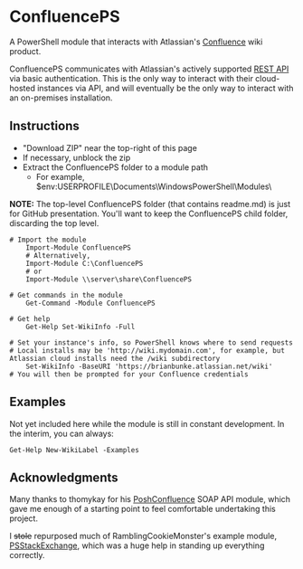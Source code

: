 # ConfluencePS
A PowerShell module that interacts with Atlassian's [Confluence] wiki product.

ConfluencePS communicates with Atlassian's actively supported [REST API] via basic authentication. This is the only way to interact with their cloud-hosted instances via API, and will eventually be the only way to interact with an on-premises installation.

## Instructions
* "Download ZIP" near the top-right of this page
* If necessary, unblock the zip
* Extract the ConfluencePS folder to a module path
  * For example, $env:USERPROFILE\Documents\WindowsPowerShell\Modules\

**NOTE:** The top-level ConfluencePS folder (that contains readme.md) is just for GitHub presentation. You'll want to keep the ConfluencePS child folder, discarding the top level.

```posh
# Import the module
    Import-Module ConfluencePS
	# Alternatively,
    Import-Module C:\ConfluencePS
	# or
    Import-Module \\server\share\ConfluencePS

# Get commands in the module
    Get-Command -Module ConfluencePS

# Get help
    Get-Help Set-WikiInfo -Full
	
# Set your instance's info, so PowerShell knows where to send requests
# Local installs may be 'http://wiki.mydomain.com', for example, but Atlassian cloud installs need the /wiki subdirectory
	Set-WikiInfo -BaseURI 'https://brianbunke.atlassian.net/wiki'
# You will then be prompted for your Confluence credentials
```

## Examples
Not yet included here while the module is still in constant development. In the interim, you can always:
```posh
Get-Help New-WikiLabel -Examples
```

## Acknowledgments
Many thanks to thomykay for his [PoshConfluence] SOAP API module, which gave me enough of a starting point to feel comfortable undertaking this project.

I ~~stole~~ repurposed much of RamblingCookieMonster's example module, [PSStackExchange], which was a huge help in standing up everything correctly.

  [Confluence]: <https://www.atlassian.com/software/confluence>
  [REST API]: <https://docs.atlassian.com/atlassian-confluence/REST/latest/>
  [PoshConfluence]: <https://github.com/thomykay/PoshConfluence>
  [PSStackExchange]: <https://github.com/RamblingCookieMonster/PSStackExchange>

[//]: # (Sweet online markdown editor at http://dillinger.io)
[//]: # ("GitHub Flavored Markdown" https://help.github.com/articles/github-flavored-markdown/)